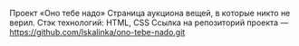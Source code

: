 Проект «Оно тебе надо»
Страница аукциона вещей, в которые никто не верил. Стэк технологий: HTML, CSS
Ссылка на репозиторий проекта — https://github.com/lskalinka/ono-tebe-nado.git
